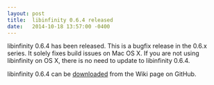```yaml
---
layout: post
title:  libinfinity 0.6.4 released
date:   2014-10-18 13:57:00 -0400
---
```


libinfinity 0.6.4 has been released. This is a bugfix release in the
0.6.x series. It solely fixes build issues on Mac OS X. If you are not
using libinfinity on OS X, there is no need to update to libinfinity
0.6.4.

libinfinity 0.6.4 can be [downloaded](https://github.com/gobby/gobby/wiki/Download)
from the Wiki page on GitHub.
